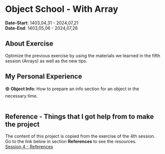 # Object School - With Array
**Date-Start**: 1403,04,31 - 2024,07,21<br>
**Date-End**: 1403,05,06 - 2024,07,28<br>

## About Exercise
Optimize the previous exercise by using the materials we learned in the fifth session (Arrays) as well as the new tips.

## My Personal Experience
🟢 **Object Info**: How to prepare an info section for an object in the necessary time.<br><br>

## Reference - Things that I got help from to make the project
The content of this project is copied from the exercise of the 4th session. Go to the link below in section **References** to see the resources.<br>
[Session 4 - References](https://github.com/amirhossein-github/teacher-khateri/blob/main/courses/course-1/session-4/exercise/README.md#reference---things-that-i-got-help-from-to-make-the-project)